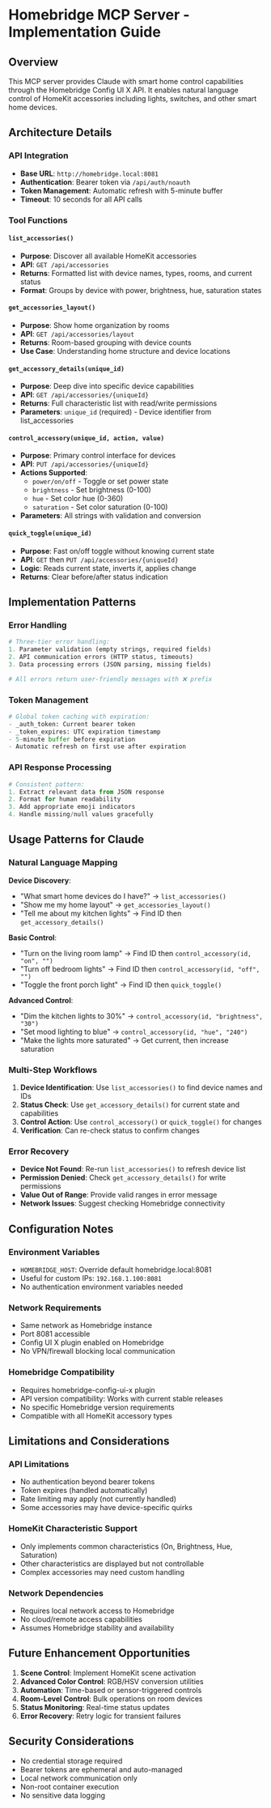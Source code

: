 # Homebridge MCP Server - Implementation Guide

## Overview

This MCP server provides Claude with smart home control capabilities through the Homebridge Config UI X API. It enables natural language control of HomeKit accessories including lights, switches, and other smart home devices.

## Architecture Details

### API Integration
- **Base URL**: `http://homebridge.local:8081`
- **Authentication**: Bearer token via `/api/auth/noauth`
- **Token Management**: Automatic refresh with 5-minute buffer
- **Timeout**: 10 seconds for all API calls

### Tool Functions

#### `list_accessories()`
- **Purpose**: Discover all available HomeKit accessories
- **API**: `GET /api/accessories`
- **Returns**: Formatted list with device names, types, rooms, and current status
- **Format**: Groups by device with power, brightness, hue, saturation states

#### `get_accessories_layout()`
- **Purpose**: Show home organization by rooms
- **API**: `GET /api/accessories/layout`
- **Returns**: Room-based grouping with device counts
- **Use Case**: Understanding home structure and device locations

#### `get_accessory_details(unique_id)`
- **Purpose**: Deep dive into specific device capabilities
- **API**: `GET /api/accessories/{uniqueId}`
- **Returns**: Full characteristic list with read/write permissions
- **Parameters**: `unique_id` (required) - Device identifier from list_accessories

#### `control_accessory(unique_id, action, value)`
- **Purpose**: Primary control interface for devices
- **API**: `PUT /api/accessories/{uniqueId}`
- **Actions Supported**:
  - `power/on/off` - Toggle or set power state
  - `brightness` - Set brightness (0-100)
  - `hue` - Set color hue (0-360)  
  - `saturation` - Set color saturation (0-100)
- **Parameters**: All strings with validation and conversion

#### `quick_toggle(unique_id)`
- **Purpose**: Fast on/off toggle without knowing current state
- **API**: `GET` then `PUT /api/accessories/{uniqueId}`
- **Logic**: Reads current state, inverts it, applies change
- **Returns**: Clear before/after status indication

## Implementation Patterns

### Error Handling
```python
# Three-tier error handling:
1. Parameter validation (empty strings, required fields)
2. API communication errors (HTTP status, timeouts)  
3. Data processing errors (JSON parsing, missing fields)

# All errors return user-friendly messages with ❌ prefix
```

### Token Management
```python
# Global token caching with expiration:
- _auth_token: Current bearer token
- _token_expires: UTC expiration timestamp  
- 5-minute buffer before expiration
- Automatic refresh on first use after expiration
```

### API Response Processing
```python
# Consistent pattern:
1. Extract relevant data from JSON response
2. Format for human readability
3. Add appropriate emoji indicators
4. Handle missing/null values gracefully
```

## Usage Patterns for Claude

### Natural Language Mapping

**Device Discovery**:
- "What smart home devices do I have?" → `list_accessories()`
- "Show me my home layout" → `get_accessories_layout()`
- "Tell me about my kitchen lights" → Find ID then `get_accessory_details()`

**Basic Control**:
- "Turn on the living room lamp" → Find ID then `control_accessory(id, "on", "")`
- "Turn off bedroom lights" → Find ID then `control_accessory(id, "off", "")`
- "Toggle the front porch light" → Find ID then `quick_toggle()`

**Advanced Control**:
- "Dim the kitchen lights to 30%" → `control_accessory(id, "brightness", "30")`
- "Set mood lighting to blue" → `control_accessory(id, "hue", "240")`
- "Make the lights more saturated" → Get current, then increase saturation

### Multi-Step Workflows

1. **Device Identification**: Use `list_accessories()` to find device names and IDs
2. **Status Check**: Use `get_accessory_details()` for current state and capabilities  
3. **Control Action**: Use `control_accessory()` or `quick_toggle()` for changes
4. **Verification**: Can re-check status to confirm changes

### Error Recovery

- **Device Not Found**: Re-run `list_accessories()` to refresh device list
- **Permission Denied**: Check `get_accessory_details()` for write permissions
- **Value Out of Range**: Provide valid ranges in error message
- **Network Issues**: Suggest checking Homebridge connectivity

## Configuration Notes

### Environment Variables
- `HOMEBRIDGE_HOST`: Override default homebridge.local:8081
- Useful for custom IPs: `192.168.1.100:8081`
- No authentication environment variables needed

### Network Requirements  
- Same network as Homebridge instance
- Port 8081 accessible
- Config UI X plugin enabled on Homebridge
- No VPN/firewall blocking local communication

### Homebridge Compatibility
- Requires homebridge-config-ui-x plugin
- API version compatibility: Works with current stable releases
- No specific Homebridge version requirements
- Compatible with all HomeKit accessory types

## Limitations and Considerations

### API Limitations
- No authentication beyond bearer tokens
- Token expires (handled automatically)  
- Rate limiting may apply (not currently handled)
- Some accessories may have device-specific quirks

### HomeKit Characteristic Support
- Only implements common characteristics (On, Brightness, Hue, Saturation)
- Other characteristics are displayed but not controllable
- Complex accessories may need custom handling

### Network Dependencies
- Requires local network access to Homebridge
- No cloud/remote access capabilities
- Assumes Homebridge stability and availability

## Future Enhancement Opportunities

1. **Scene Control**: Implement HomeKit scene activation
2. **Advanced Color Control**: RGB/HSV conversion utilities
3. **Automation**: Time-based or sensor-triggered controls
4. **Room-Level Control**: Bulk operations on room devices
5. **Status Monitoring**: Real-time status updates
6. **Error Recovery**: Retry logic for transient failures

## Security Considerations

- No credential storage required
- Bearer tokens are ephemeral and auto-managed  
- Local network communication only
- Non-root container execution
- No sensitive data logging